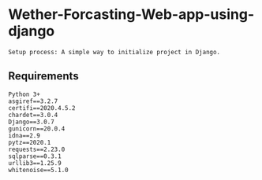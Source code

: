 # Wether-Forcasting-Web-app-using-django
    Setup process: A simple way to initialize project in Django.

## Requirements

    Python 3+
    asgiref==3.2.7
    certifi==2020.4.5.2
    chardet==3.0.4
    Django==3.0.7
    gunicorn==20.0.4
    idna==2.9
    pytz==2020.1
    requests==2.23.0
    sqlparse==0.3.1
    urllib3==1.25.9
    whitenoise==5.1.0
